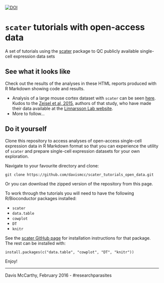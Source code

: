 [![DOI](https://zenodo.org/badge/23770/davismcc/scater_tutorials_open_data.svg)](https://zenodo.org/badge/latestdoi/23770/davismcc/scater_tutorials_open_data)

# `scater` tutorials with open-access data

A set of tutorials using the [scater]() package to QC publicly available
single-cell expression data sets

## See what it looks like

Check out the results of the analyses in these HTML reports produced
with R Markdown showing code and results.

* Analysis of a large mouse cortex dataset with `scater` can be seen
  [here](https://rawgit.com/davismcc/scater_tutorials_open_data/master/zeisel_mouse_cortex.html). Kudos to the  [Zeisel et al, 2015](http://science.sciencemag.org/content/347/6226/1138), authors of that study, who  have made their data available at the
  [Linnarsson Lab website](http://linnarssonlab.org/cortex/).
* More to follow...


## Do it yourself

Clone this repository to access analyses of open-access single-cell
expression data in R Markdown format so that you can experience the
utility of `scater` and prepare single-cell expression datasets for
your own exploration.

Navigate to your favourite directory and clone:

```
git clone https://github.com/davismcc/scater_tutorials_open_data.git
```

Or you can download the zipped version of the repository from this
page.

To work through the tutorials you will need to have the following
R/Bioconductor packages installed:
* `scater`
* `data.table`
* `cowplot`
* `DT`
* `knitr`

See the [scater GitHub page](https://github.com/davismcc/scater) for
installation instructions for that package. The rest can be installed
with:
```{r}
install.packages(c("data.table", "cowplot", "DT", "knitr"))
```

Enjoy!

---

Davis McCarthy, February 2016 - #researchparasites
